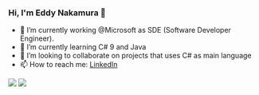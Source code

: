 ### Hi, I'm Eddy Nakamura 👋

- 🔭 I’m currently working @Microsoft as SDE (Software Developer Engineer).
- 🌱 I’m currently learning C# 9 and Java
- 👯 I’m looking to collaborate on projects that uses C# as main language
- 📫 How to reach me: [LinkedIn](https://www.linkedin.com/in/eddy-nakamura/)

<img src="https://github-readme-stats.vercel.app/api?username=eddynaka&&show_icons=true" />
<img src="https://github-readme-stats.vercel.app/api/top-langs/?username=eddynaka" />
<!--
**eddynaka/eddynaka** is a ✨ _special_ ✨ repository because its `README.md` (this file) appears on your GitHub profile.

Here are some ideas to get you started:

- 🤔 I’m looking for help with ...
- 💬 Ask me about ...
- 📫 How to reach me: ...
- 😄 Pronouns: ...
- ⚡ Fun fact: ...
-->
